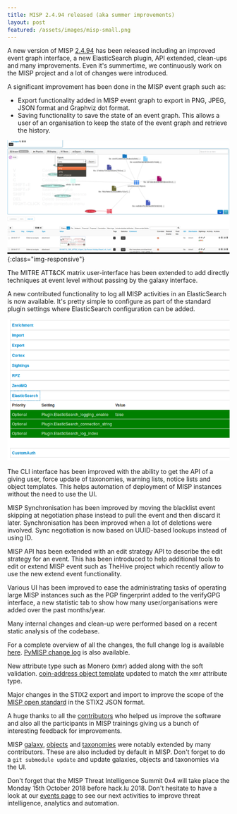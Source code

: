 ```yaml
---
title: MISP 2.4.94 released (aka summer improvements)
layout: post
featured: /assets/images/misp-small.png
---
```


A new version of MISP [2.4.94](https://github.com/MISP/MISP/tree/v2.4.94) has been released including an improved event graph interface, a new ElasticSearch plugin, API extended, clean-ups and many improvements. Even it's summertime, we continuously work on the MISP project and a lot of changes were introduced.

A significant improvement has been done in the MISP event graph such as:

- Export functionality added in MISP event graph to export in PNG, JPEG, JSON format and Graphviz dot format.
- Saving functionality to save the state of an event graph. This allows a user of an organisation to keep the state of the event graph and retrieve the history.

![New functionality in the MISP event graph to export the graph and save the state of the graph](/assets/images/misp/blog/save-graph.png){:class="img-responsive"}

The MITRE ATT&CK matrix user-interface has been extended to add directly techniques at event level without passing by the galaxy interface.

A new contributed functionality to log all MISP activities in an ElasticSearch is now available. It's pretty simple to configure as part of the standard plugin settings where ElasticSearch configuration can be added.

![Configuring ElasticSearch with MISP](/assets/images/misp/blog/elasticsearch.png)

The CLI interface has been improved with the ability to get the API of a giving user, force update of taxonomies, warning lists, notice lists and object templates. This helps automation of deployment of MISP instances without the need to use the UI.

MISP Synchronisation has been improved by moving the blacklist event skipping at negotiation phase instead to pull the event and then discard it later. Synchronisation has been improved when a lot of deletions were involved. Sync negotiation is now based on UUID-based lookups instead of using ID.

MISP API has been extended with an edit strategy API to describe the edit strategy for an event. This has been introduced to help additional tools to edit or extend MISP event such as TheHive project which recently allow to use the new extend event functionality.

Various UI has been improved to ease the administrating tasks of operating large MISP instances such as the PGP fingerprint added to the verifyGPG interface, a new statistic tab to show how many user/organisations were added over the past months/year.

Many internal changes and clean-up were performed based on a recent static analysis of the codebase.

For a complete overview of all the changes, the full change log is available [here](https://www.misp.software/Changelog.txt). [PyMISP change log](https://www.misp.software/PyMISP-Changelog.txt) is also available.

New attribute type such as Monero (xmr) added along with the soft validation. [coin-address object template](https://github.com/MISP/misp-objects/blob/master/objects/coin-address/definition.json) updated to match the xmr attribute type.

Major changes in the STIX2 export and import to improve the scope of the [MISP open standard](https://github.com/MISP/misp-rfc) in the STIX2 JSON format.

A huge thanks to all the [contributors](/contributors) who helped us improve the software and also all the participants in MISP trainings giving us a bunch of interesting feedback for improvements.

MISP [galaxy](/galaxy.pdf), [objects](/objects.pdf) and [taxonomies](/taxonomies.pdf) were notably extended by many contributors. These are also included by default in MISP. Don't forget to do a `git submodule update` and update galaxies, objects and taxonomies via the UI.

Don't forget that the MISP Threat Intelligence Summit 0x4 will take place the Monday 15th October 2018 before hack.lu 2018. Don't hesitate to have a look at our [events page](http://www.misp-project.org/events/) to see our next activities to improve threat intelligence, analytics and automation.
